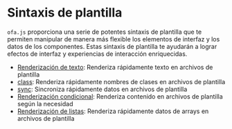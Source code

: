 # Sintaxis de plantilla

`ofa.js` proporciona una serie de potentes sintaxis de plantilla que te permiten manipular de manera más flexible los elementos de interfaz y los datos de los componentes. Estas sintaxis de plantilla te ayudarán a lograr efectos de interfaz y experiencias de interacción enriquecidas.

- [Renderización de texto](../../api/temp-syntax/text-render.md): Renderiza rápidamente texto en archivos de plantilla
- [class](../../api/temp-syntax/class.md): Renderiza rápidamente nombres de clases en archivos de plantilla
- [sync](../../api/temp-syntax/sync.md): Sincroniza rápidamente datos en archivos de plantilla
- [Renderización condicional](../../api/temp-syntax/condition.md): Renderiza contenido en archivos de plantilla según la necesidad
- [Renderización de listas](../../api/temp-syntax/fill.md): Renderiza rápidamente datos de arrays en archivos de plantilla